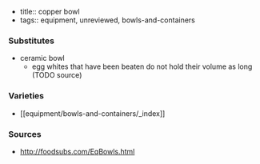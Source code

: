 - title:: copper bowl
- tags:: equipment, unreviewed, bowls-and-containers
### Substitutes
- ceramic bowl
	- egg whites that have been beaten do not hold their volume as long (TODO source)

### Varieties
* [[equipment/bowls-and-containers/_index]]

### Sources
* http://foodsubs.com/EqBowls.html
